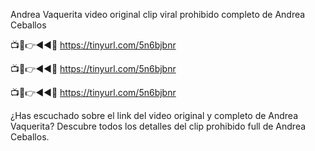 Andrea Vaquerita video original clip viral prohibido completo de Andrea Ceballos

📺📱👉◄◄🔴  https://tinyurl.com/5n6bjbnr

📺📱👉◄◄🔴  https://tinyurl.com/5n6bjbnr

📺📱👉◄◄🔴  https://tinyurl.com/5n6bjbnr


¿Has escuchado sobre el link del video original y completo de Andrea Vaquerita? Descubre todos los detalles del clip prohibido full de Andrea Ceballos.
